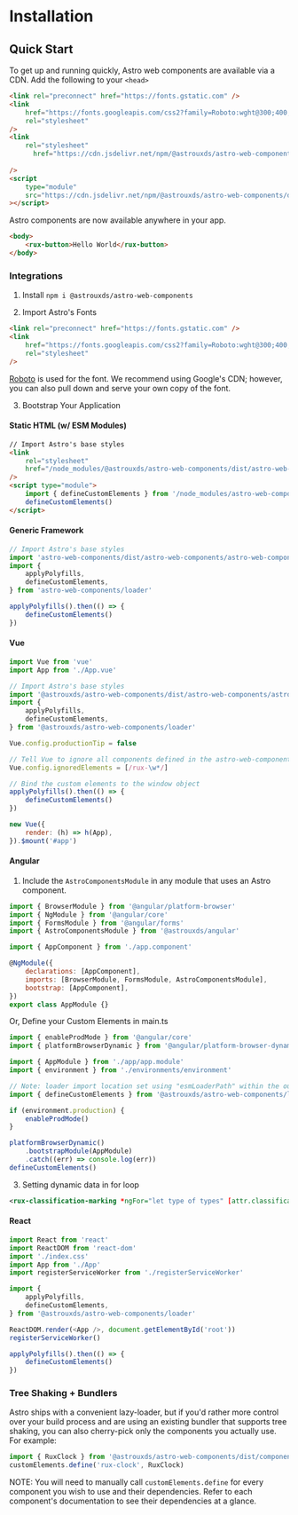 # Installation

## Quick Start

To get up and running quickly, Astro web components are available via a CDN. Add the following to your `<head>`

```html
<link rel="preconnect" href="https://fonts.gstatic.com" />
<link
    href="https://fonts.googleapis.com/css2?family=Roboto:wght@300;400;500;700&display=swap"
    rel="stylesheet"
/>
<link
    rel="stylesheet"
      href="https://cdn.jsdelivr.net/npm/@astrouxds/astro-web-components/dist/astro-web-components/astro-web-components.css"
   
/>
<script
    type="module"
    src="https://cdn.jsdelivr.net/npm/@astrouxds/astro-web-components/dist/astro-web-components/astro-web-components.esm.js"
></script>
```

Astro components are now available anywhere in your app.

```html
<body>
    <rux-button>Hello World</rux-button>
</body>
```

### Integrations

1. Install
   `npm i @astrouxds/astro-web-components`

2. Import Astro's Fonts

```html
<link rel="preconnect" href="https://fonts.gstatic.com" />
<link
    href="https://fonts.googleapis.com/css2?family=Roboto:wght@300;400;500;700&display=swap"
    rel="stylesheet"
/>
```

[Roboto](https://fonts.google.com/specimen/Roboto) is used for the font.
We recommend using Google's CDN; however, you can also pull down and serve your own copy of the font.

3. Bootstrap Your Application

#### Static HTML (w/ ESM Modules)

```html
// Import Astro's base styles
<link
    rel="stylesheet"
    href="/node_modules/@astrouxds/astro-web-components/dist/astro-web-components/astro-web-components.css"
/>
<script type="module">
    import { defineCustomElements } from '/node_modules/astro-web-components/loader'
    defineCustomElements()
</script>
```

#### Generic Framework

```js
// Import Astro's base styles
import 'astro-web-components/dist/astro-web-components/astro-web-components.css'
import {
    applyPolyfills,
    defineCustomElements,
} from 'astro-web-components/loader'

applyPolyfills().then(() => {
    defineCustomElements()
})
```

#### Vue

```js
import Vue from 'vue'
import App from './App.vue'

// Import Astro's base styles
import '@astrouxds/astro-web-components/dist/astro-web-components/astro-web-components.css'
import {
    applyPolyfills,
    defineCustomElements,
} from '@astrouxds/astro-web-components/loader'

Vue.config.productionTip = false

// Tell Vue to ignore all components defined in the astro-web-components package
Vue.config.ignoredElements = [/rux-\w*/]

// Bind the custom elements to the window object
applyPolyfills().then(() => {
    defineCustomElements()
})

new Vue({
    render: (h) => h(App),
}).$mount('#app')
```

#### Angular

1. Include the `AstroComponentsModule` in any module that uses an Astro component.

```js
import { BrowserModule } from '@angular/platform-browser'
import { NgModule } from '@angular/core'
import { FormsModule } from '@angular/forms'
import { AstroComponentsModule } from '@astrouxds/angular'

import { AppComponent } from './app.component'

@NgModule({
    declarations: [AppComponent],
    imports: [BrowserModule, FormsModule, AstroComponentsModule],
    bootstrap: [AppComponent],
})
export class AppModule {}
```

Or, Define your Custom Elements in main.ts

```js
import { enableProdMode } from '@angular/core'
import { platformBrowserDynamic } from '@angular/platform-browser-dynamic'

import { AppModule } from './app/app.module'
import { environment } from './environments/environment'

// Note: loader import location set using "esmLoaderPath" within the output target config
import { defineCustomElements } from '@astrouxds/astro-web-components/loader'

if (environment.production) {
    enableProdMode()
}

platformBrowserDynamic()
    .bootstrapModule(AppModule)
    .catch((err) => console.log(err))
defineCustomElements()
```

3. Setting dynamic data in for loop

```xml
<rux-classification-marking *ngFor="let type of types" [attr.classification]="type"></rux-classification-marking>
```

#### React

```js
import React from 'react'
import ReactDOM from 'react-dom'
import './index.css'
import App from './App'
import registerServiceWorker from './registerServiceWorker'

import {
    applyPolyfills,
    defineCustomElements,
} from '@astrouxds/astro-web-components/loader'

ReactDOM.render(<App />, document.getElementById('root'))
registerServiceWorker()

applyPolyfills().then(() => {
    defineCustomElements()
})
```

### Tree Shaking + Bundlers

Astro ships with a convenient lazy-loader, but if you'd rather more control over your build process and are using an existing bundler
that supports tree shaking, you can also cherry-pick only the components you actually use. For example:

```js
import { RuxClock } from '@astrouxds/astro-web-components/dist/components/rux-clock.js'
customElements.define('rux-clock', RuxClock)
```

NOTE: You will need to manually call `customElements.define` for every component you wish to use and their dependencies.
Refer to each component's documentation to see their dependencies at a glance.
